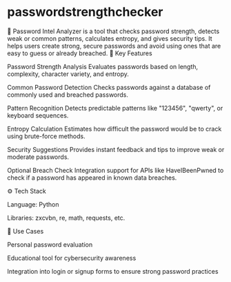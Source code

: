 # passwordstrengthchecker
🔐 Password Intel Analyzer is a tool that checks password strength, detects weak or common patterns, calculates entropy, and gives security tips. It helps users create strong, secure passwords and avoid using ones that are easy to guess or already breached.
🧠 Key Features

Password Strength Analysis
Evaluates passwords based on length, complexity, character variety, and entropy.

Common Password Detection
Checks passwords against a database of commonly used and breached passwords.

Pattern Recognition
Detects predictable patterns like "123456", "qwerty", or keyboard sequences.

Entropy Calculation
Estimates how difficult the password would be to crack using brute-force methods.

Security Suggestions
Provides instant feedback and tips to improve weak or moderate passwords.

Optional Breach Check
Integration support for APIs like HaveIBeenPwned to check if a password has appeared in known data breaches.

⚙️ Tech Stack

Language: Python 

Libraries: zxcvbn, re, math, requests, etc.


🎯 Use Cases

Personal password evaluation

Educational tool for cybersecurity awareness

Integration into login or signup forms to ensure strong password practices
